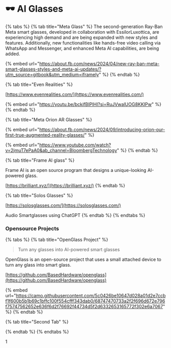 # 🕶️ AI Glasses

{% tabs %}
{% tab title="Meta Glass" %}
The second-generation Ray-Ban Meta smart glasses, developed in collaboration with EssilorLuxottica, are experiencing high demand and are being expanded with new styles and features. Additionally, new functionalities like hands-free video calling via WhatsApp and Messenger, and enhanced Meta AI capabilities, are being added.&#x20;

{% embed url="https://about.fb.com/news/2024/04/new-ray-ban-meta-smart-glasses-styles-and-meta-ai-updates/?utm_source=gitbook&utm_medium=iframely" %}
{% endtab %}

{% tab title="Even Realities" %}


[https://www.evenrealities.com/](https://www.evenrealities.com/)

{% embed url="https://youtu.be/bckifBIPlHI?si=RuJVwalUOG8KKIPw" %}
{% endtab %}

{% tab title="Meta Orion AR Glasses" %}


{% embed url="https://about.fb.com/news/2024/09/introducing-orion-our-first-true-augmented-reality-glasses/" %}

{% embed url="https://www.youtube.com/watch?v=2jmuT7ePaA0&ab_channel=BloombergTechnology" %}
{% endtab %}

{% tab title="Frame AI glass" %}


Frame AI is an open source program that designs a unique-looking AI-powered glass.

[https://brilliant.xyz/](https://brilliant.xyz/)
{% endtab %}

{% tab title="Solos Glasses" %}


[https://solosglasses.com/](https://solosglasses.com/)

Audio Smartglasses using ChatGPT
{% endtab %}
{% endtabs %}



### Opensource Projects

{% tabs %}
{% tab title="OpenGlass Project" %}


> Turn any glasses into AI-powered smart glasses

OpenGlass is an open-source project that uses a small attached device to turn any glass into smart glass.

[https://github.com/BasedHardware/openglass](https://github.com/BasedHardware/openglass)

{% embed url="https://camo.githubusercontent.com/5c0426be10647d028a01d2e7ccbf1f600b5b1b69c1bffc100f554cfff343dab0/68747470733a2f2f696d672e796f75747562652e636f6d2f76692f44734d5f2d6332653165772f302e6a7067" %}
{% endtab %}

{% tab title="Second Tab" %}

{% endtab %}
{% endtabs %}



1





